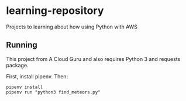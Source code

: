 # learning-repository
Projects to learning about how using Python with AWS

## Running

This project from A Cloud Guru and also requires Python 3 and requests package.

First, install pipenv. Then:

```
pipenv install
pipenv run "python3 find_meteors.py"
```
